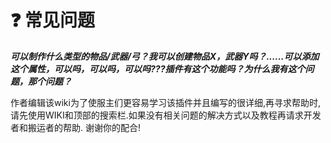# ❓ 常见问题

_**可以制作什么类型的物品/武器/弓？我可以创建物品X，武器Y吗？......可以添加这个属性，可以吗，可以吗，可以吗???插件有这个功能吗？为什么我有这个问题，那个问题？**_

作者编辑该wiki为了使服主们更容易学习该插件并且编写的很详细,再寻求帮助时,请先使用WIKI和顶部的搜索栏.如果没有相关问题的解决方式以及教程再请求开发者和搬运者的帮助. 谢谢你的配合!

